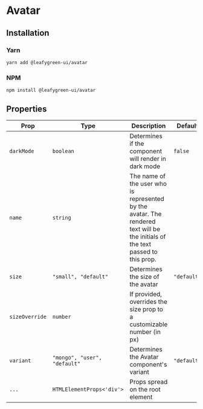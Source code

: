 # Avatar

## Installation

### Yarn

```shell
yarn add @leafygreen-ui/avatar
```

### NPM

```shell
npm install @leafygreen-ui/avatar
```

## Properties

| Prop           | Type                         | Description                                                                                                                    | Default     |
| -------------- | ---------------------------- | ------------------------------------------------------------------------------------------------------------------------------ | ----------- |
| `darkMode`     | `boolean`                    | Determines if the component will render in dark mode                                                                           | `false`     |
| `name`         | `string`                     | The name of the user who is represented by the avatar. The rendered text will be the initials of the text passed to this prop. |             |
| `size`         | `"small", "default"`         | Determines the size of the avatar                                                                                              | `"default"` |
| `sizeOverride` | `number`                     | If provided, overrides the size prop to a customizable number (in px)                                                          |             |
| `variant`      | `"mongo", "user", "default"` | Determines the Avatar component's variant                                                                                      | `"default"` |
| `...`          | `HTMLElementProps<'div'>`    | Props spread on the root element                                                                                               |             |
